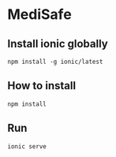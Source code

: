 # MediSafe

## Install ionic globally

`npm install -g ionic/latest`

## How to install

`npm install`

## Run

`ionic serve`


